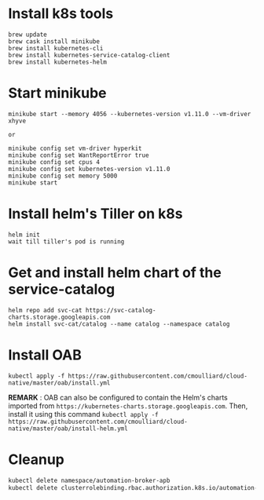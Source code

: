 Install k8s tools
=================
```
brew update
brew cask install minikube
brew install kubernetes-cli
brew install kubernetes-service-catalog-client
brew install kubernetes-helm
```
Start minikube
==============
```
minikube start --memory 4056 --kubernetes-version v1.11.0 --vm-driver xhyve

or 

minikube config set vm-driver hyperkit
minikube config set WantReportError true
minikube config set cpus 4
minikube config set kubernetes-version v1.11.0
minikube config set memory 5000
minikube start
```

Install helm's Tiller on k8s
============================
```
helm init
wait till tiller's pod is running
```

Get and install helm chart of the service-catalog
=================================================
```
helm repo add svc-cat https://svc-catalog-charts.storage.googleapis.com
helm install svc-cat/catalog --name catalog --namespace catalog
```

Install OAB
===========

```
kubectl apply -f https://raw.githubusercontent.com/cmoulliard/cloud-native/master/oab/install.yml
```

**REMARK** : OAB can also be configured to contain the Helm's charts imported from `https://kubernetes-charts.storage.googleapis.com`. Then, install it using this command
`kubectl apply -f https://raw.githubusercontent.com/cmoulliard/cloud-native/master/oab/install-helm.yml`

Cleanup
=======

```bash
kubectl delete namespace/automation-broker-apb
kubectl delete clusterrolebinding.rbac.authorization.k8s.io/automation-broker-apb
```